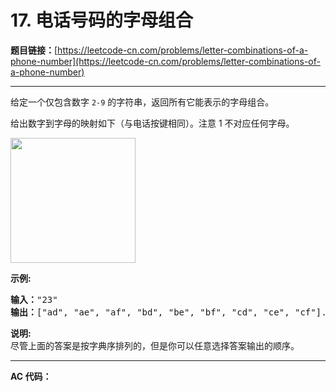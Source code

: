 # 17. 电话号码的字母组合

**题目链接：**[https://leetcode-cn.com/problems/letter-combinations-of-a-phone-number](https://leetcode-cn.com/problems/letter-combinations-of-a-phone-number)

---

<div class="content__1Y2H">
 <div class="notranslate">
  <p>给定一个仅包含数字&nbsp;<code>2-9</code>&nbsp;的字符串，返回所有它能表示的字母组合。</p> 
  <p>给出数字到字母的映射如下（与电话按键相同）。注意 1 不对应任何字母。</p> 
  <p><img style="width: 200px;" src="../aliyun-lc-upload/original_images/17_telephone_keypad.png"></p> 
  <p><strong>示例:</strong></p> 
  <pre class="language-text"><strong>输入：</strong>"23"
<strong>输出：</strong>["ad", "ae", "af", "bd", "be", "bf", "cd", "ce", "cf"].
</pre> 
  <p><strong>说明:</strong><br> 尽管上面的答案是按字典序排列的，但是你可以任意选择答案输出的顺序。</p> 
 </div>
</div>

---

**AC 代码：**

```java

```